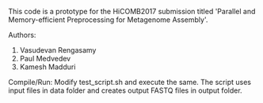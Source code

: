 This code is a prototype for the HiCOMB2017 submission titled 
'Parallel and Memory-efficient Preprocessing for Metagenome Assembly'.

Authors:
1. Vasudevan Rengasamy
2. Paul Medvedev
3. Kamesh Madduri

Compile/Run:
Modify test_script.sh  and execute the same. The script uses input 
files in data folder and creates output FASTQ files in output folder.
